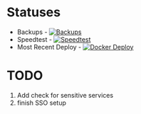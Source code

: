 # Statuses
* Backups - [![Backups](https://github.com/jnstockley/infrastructure/actions/workflows/backups.yml/badge.svg)](https://github.com/jnstockley/infrastructure/actions/workflows/backups.yml)
* Speedtest - [![Speedtest](https://github.com/jnstockley/infrastructure/actions/workflows/speedtest.yml/badge.svg)](https://github.com/jnstockley/infrastructure/actions/workflows/speedtest.yml)
* Most Recent Deploy - [![Docker Deploy](https://github.com/jnstockley/infrastructure/actions/workflows/deploy.yml/badge.svg)](https://github.com/jnstockley/infrastructure/actions/workflows/deploy.yml)

# TODO
1. Add check for sensitive services
2. finish SSO setup
